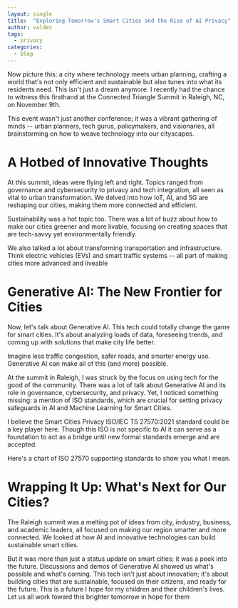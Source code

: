```yaml
---
layout: single
title:  "Exploring Tomorrow's Smart Cities and the Rise of AI Privacy"
author: valdez
tags:
  - privacy
categories:
  - blog
---
```

Now picture this: a city where technology meets urban planning, crafting a world that's not only efficient and sustainable but also tunes into what its residents need. This isn't just a dream anymore. I recently had the chance to witness this firsthand at the Connected Triangle Summit in Raleigh, NC, on November 9th.

This event wasn't just another conference; it was a vibrant gathering of minds 
-- urban planners, tech gurus, policymakers, and visionaries, all brainstorming on how to weave technology into our cityscapes.

# A Hotbed of Innovative Thoughts

At this summit, ideas were flying left and right. Topics ranged from governance and cybersecurity to privacy and tech integration, all seen as vital to urban transformation. We delved into how IoT, AI, and 5G are reshaping our cities, making them more connected and efficient.

Sustainability was a hot topic too. There was a lot of buzz about how to make our cities greener and more livable, focusing on creating spaces that are tech-savvy yet environmentally friendly.

We also talked a lot about transforming transportation and infrastructure. Think electric vehicles (EVs) and smart traffic systems -- all part of making cities more advanced and liveable

# Generative AI: The New Frontier for Cities

Now, let's talk about Generative AI. This tech could totally change the game for smart cities. It's about analyzing loads of data, foreseeing trends, and coming up with solutions that make city life better.

Imagine less traffic congestion, safer roads, and smarter energy use. Generative AI can make all of this (and more) possible.

At the summit in Raleigh, I was struck by the focus on using tech for the good of the community. There was a lot of talk about Generative AI and its role in governance, cybersecurity, and privacy. Yet, I noticed something missing: a mention of ISO standards, which are crucial for setting privacy safeguards in AI and Machine Learning for Smart Cities.

I believe the Smart Cities Privacy ISO/IEC TS 27570:2021 standard could be a key player here. Though this ISO is not specific to AI it can serve as a foundation to act as a bridge until new formal standards emerge and are accepted.

Here's a chart of ISO 27570 supporting standards to show you what I mean.

# Wrapping It Up: What's Next for Our Cities?

The Raleigh summit was a melting pot of ideas from city, industry, business, and academic leaders, all focused on making our region smarter and more connected. We looked at how AI and innovative technologies can build sustainable smart cities.

But it was more than just a status update on smart cities; it was a peek into the future. Discussions and demos of Generative AI showed us what's possible and what's coming. This tech isn't just about innovation; it's about building cities that are sustainable, focused on their citizens, and ready for the future. This is a future I hope for my children and their children's lives. Let us all work toward this brighter tomorrow in hope for them
